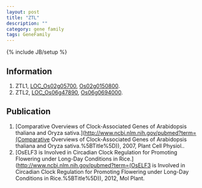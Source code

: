 ```yaml
---
layout: post
title: "ZTL"
description: ""
category: gene family
tags: GeneFamily
---
```

{% include JB/setup %}

## Information
1. ZTL1, [LOC_Os02g05700](http://rice.plantbiology.msu.edu/cgi-bin/ORF_infopage.cgi?orf=LOC_Os02g05700), [Os02g0150800](http://rapdb.dna.affrc.go.jp/viewer/gbrowse_details/irgsp1?name=Os02g0150800).
2. ZTL2, [LOC_Os06g47890](http://rice.plantbiology.msu.edu/cgi-bin/ORF_infopage.cgi?orf=LOC_Os06g47890), [Os06g0694000](http://rapdb.dna.affrc.go.jp/viewer/gbrowse_details/irgsp1?name=Os06g0694000).

## Publication
1. [Comparative Overviews of Clock-Associated Genes of Arabidopsis thaliana and Oryza sativa.](http://www.ncbi.nlm.nih.gov/pubmed?term=(Comparative Overviews of Clock-Associated Genes of Arabidopsis thaliana and Oryza sativa.%5BTitle%5D)), 2007, Plant Cell Physiol..
2. [OsELF3 is Involved in Circadian Clock Regulation for Promoting Flowering under Long-Day Conditions in Rice.](http://www.ncbi.nlm.nih.gov/pubmed?term=(OsELF3 is Involved in Circadian Clock Regulation for Promoting Flowering under Long-Day Conditions in Rice.%5BTitle%5D)), 2012, Mol Plant.


